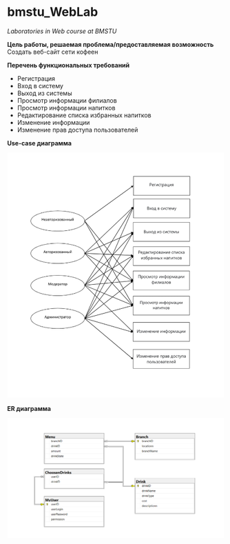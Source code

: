 # bmstu_WebLab
*Laboratories in Web course at BMSTU*

**Цель работы, решаемая проблема/предоставляемая возможность**
Создать веб-сайт сети кофеен

**Перечень функциональных требований**
* Регистрация
* Вход в систему
* Выход из системы
* Просмотр информации филиалов
* Просмотр информации напитков
* Редактирование списка избранных напитков
* Изменение информации
* Изменение прав доступа пользователей

**Use-case диаграмма**

![Image of UC-diagram](https://github.com/hamyy2912/bmstu_WebLab/blob/main/Use-case%20diagram.jpg)

**ER диаграмма**

![Image of ER-diagram](https://github.com/hamyy2912/bmstu_WebLab/blob/main/ER-Diagram.png)
